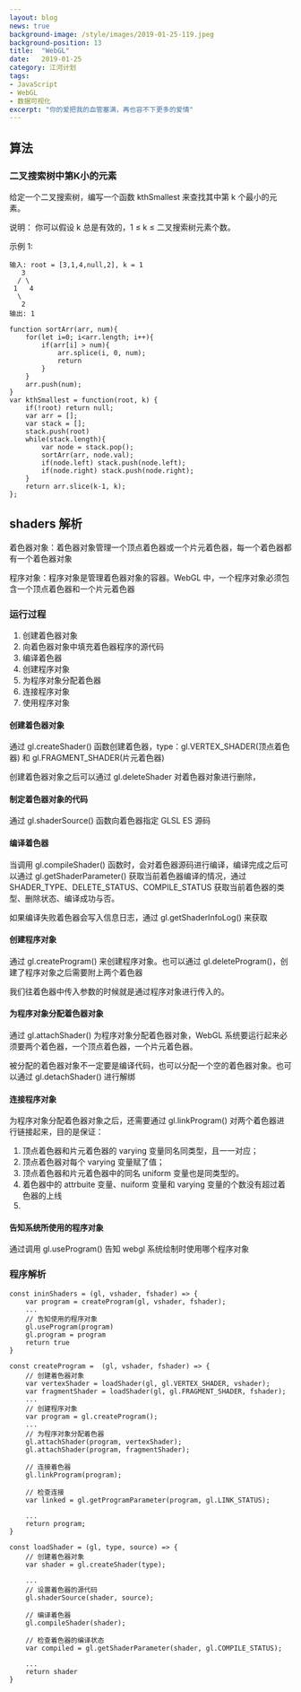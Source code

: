 ```yaml
---
layout: blog
news: true
background-image: /style/images/2019-01-25-119.jpeg
background-position: 13
title:  "WebGL"
date:   2019-01-25
category: 江河计划
tags:
- JavaScript
- WebGL
- 数据可视化
excerpt: "你的爱把我的血管塞满，再也容不下更多的爱情"
---
```


## 算法
### 二叉搜索树中第K小的元素

给定一个二叉搜索树，编写一个函数 kthSmallest 来查找其中第 k 个最小的元素。

说明：
你可以假设 k 总是有效的，1 ≤ k ≤ 二叉搜索树元素个数。

示例 1:
```
输入: root = [3,1,4,null,2], k = 1
   3
  / \
 1   4
  \
   2
输出: 1
```
```
function sortArr(arr, num){
    for(let i=0; i<arr.length; i++){
        if(arr[i] > num){
            arr.splice(i, 0, num);
            return
        }
    }
    arr.push(num);
}
var kthSmallest = function(root, k) {
    if(!root) return null;
    var arr = [];
    var stack = [];
    stack.push(root)
    while(stack.length){
        var node = stack.pop();
        sortArr(arr, node.val);
        if(node.left) stack.push(node.left);
        if(node.right) stack.push(node.right);
    }
    return arr.slice(k-1, k);
};
```

## shaders 解析

着色器对象：着色器对象管理一个顶点着色器或一个片元着色器，每一个着色器都有一个着色器对象

程序对象：程序对象是管理着色器对象的容器。WebGL 中，一个程序对象必须包含一个顶点着色器和一个片元着色器

### 运行过程

1. 创建着色器对象
2. 向着色器对象中填充着色器程序的源代码
3. 编译着色器
4. 创建程序对象
5. 为程序对象分配着色器
6. 连接程序对象
7. 使用程序对象

#### 创建着色器对象

通过 gl.createShader() 函数创建着色器，type：gl.VERTEX_SHADER(顶点着色器) 和 gl.FRAGMENT_SHADER(片元着色器)

创建着色器对象之后可以通过 gl.deleteShader 对着色器对象进行删除，

#### 制定着色器对象的代码

通过 gl.shaderSource() 函数向着色器指定 GLSL ES 源码

#### 编译着色器

当调用 gl.compileShader() 函数时，会对着色器源码进行编译，编译完成之后可以通过 gl.getShaderParameter() 获取当前着色器编译的情况，通过 SHADER_TYPE、DELETE_STATUS、COMPILE_STATUS 获取当前着色器的类型、删除状态、编译成功与否。

如果编译失败着色器会写入信息日志，通过 gl.getShaderInfoLog() 来获取

#### 创建程序对象

通过 gl.createProgram() 来创建程序对象。也可以通过 gl.deleteProgram()，创建了程序对象之后需要附上两个着色器

我们往着色器中传入参数的时候就是通过程序对象进行传入的。

#### 为程序对象分配着色器对象

通过 gl.attachShader() 为程序对象分配着色器对象，WebGL 系统要运行起来必须要两个着色器，一个顶点着色器，一个片元着色器。

被分配的着色器对象不一定要是编译代码，也可以分配一个空的着色器对象。也可以通过 gl.detachShader() 进行解绑

#### 连接程序对象

为程序对象分配着色器对象之后，还需要通过 gl.linkProgram() 对两个着色器进行链接起来，目的是保证：
1. 顶点着色器和片元着色器的 varying 变量同名同类型，且一一对应；
2. 顶点着色器对每个 varying 变量赋了值；
3. 顶点着色器和片元着色器中的同名 uniform 变量也是同类型的。
4. 着色器中的 attrbuite 变量、nuiform 变量和 varying 变量的个数没有超过着色器的上线
5. 

#### 告知系统所使用的程序对象

通过调用 gl.useProgram() 告知 webgl 系统绘制时使用哪个程序对象

### 程序解析
```
const ininShaders = (gl, vshader, fshader) => {
    var program = createProgram(gl, vshader, fshader);
    ...
    // 告知使用的程序对象
    gl.useProgram(program)
    gl.program = program
    return true
}

const createProgram =  (gl, vshader, fshader) => {
    // 创建着色器对象
    var vertexShader = loadShader(gl, gl.VERTEX_SHADER, vshader);
    var fragmentShader = loadShader(gl, gl.FRAGMENT_SHADER, fshader);
    ...
    // 创建程序对象
    var program = gl.createProgram();
    ...
    // 为程序对象分配着色器
    gl.attachShader(program, vertexShader);
    gl.attachShader(program, fragmentShader);
    
    // 连接着色器
    gl.linkProgram(program);
    
    // 检查连接
    var linked = gl.getProgramParameter(program, gl.LINK_STATUS);
    
    ...
    return program;
}

const loadShader = (gl, type, source) => {
    // 创建着色器对象
    var shader = gl.createShader(type);
    
    ...
    // 设置着色器的源代码
    gl.shaderSource(shader, source);
    
    // 编译着色器
    gl.compileShader(shader);
    
    // 检查着色器的编译状态
    var compiled = gl.getShaderParameter(shader, gl.COMPILE_STATUS);
    
    ...
    return shader
}
```